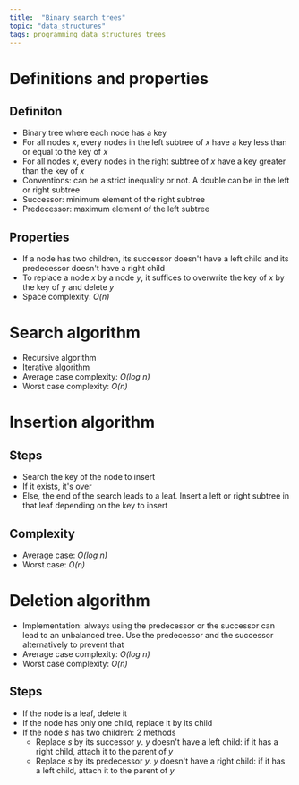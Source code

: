 ```yaml
---
title:  "Binary search trees"
topic: "data_structures"
tags: programming data_structures trees
---
```


# Definitions and properties
## Definiton
* Binary tree where each node has a key
* For all nodes *x*, every nodes in the left subtree of *x* have a key less than or equal to the key of *x*
* For all nodes *x*, every nodes in the right subtree of *x* have a key greater than the key of *x*
* Conventions: can be a strict inequality or not. A double can be in the left or right subtree
* Successor: minimum element of the right subtree
* Predecessor: maximum element of the left subtree

## Properties
* If a node has two children, its successor doesn't have a left child and its predecessor doesn't have a right child
* To replace a node *x* by a node *y*, it suffices to overwrite the key of *x* by the key of *y* and delete *y*
* Space complexity: *O(n)*


# Search algorithm
* Recursive algorithm
* Iterative algorithm
* Average case complexity: *O(log n)*
* Worst case complexity: *O(n)*


# Insertion algorithm
## Steps
* Search the key of the node to insert
* If it exists, it's over
* Else, the end of the search leads to a leaf. Insert a left or right subtree in that leaf depending on the key to insert

## Complexity
* Average case: *O(log n)*
* Worst case: *O(n)*


# Deletion algorithm
* Implementation: always using the predecessor or the successor can lead to an unbalanced tree. Use the predecessor and the successor alternatively to prevent that
* Average case complexity: *O(log n)*
* Worst case complexity: *O(n)*

## Steps
* If the node is a leaf, delete it
* If the node has only one child, replace it by its child
* If the node *s* has two children: 2 methods
  * Replace *s* by its successor *y*. *y* doesn't have a left child: if it has a right child, attach it to the parent of *y*
  * Replace *s* by its predecessor *y*. *y* doesn't have a right child: if it has a left child, attach it to the parent of *y*

